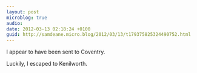```yaml
---
layout: post
microblog: true
audio: 
date: 2012-03-13 02:18:24 +0100
guid: http://samdeane.micro.blog/2012/03/13/t179375825324490752.html
---
```

I appear to have been sent to Coventry.

Luckily, I escaped to Kenilworth.
